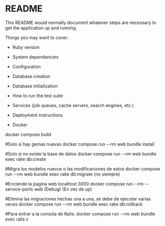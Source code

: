 # README

This README would normally document whatever steps are necessary to get the
application up and running.

Things you may want to cover:

* Ruby version

* System dependencies

* Configuration

* Database creation

* Database initialization

* How to run the test suite

* Services (job queues, cache servers, search engines, etc.)

* Deployment instructions

* Docker

docker compose build 

#Solo si hay gemas nuevas
docker compose run --rm web bundle install

#Solo si no existe la base de datos
docker compose run --rm web bundle exec rake db:create

#Migra los modelos nuevos o las modificaciones de estos
docker compose run --rm web bundle exec rake db:migrate (no siempre)

#Enciende la pagina web localhost:3000
docker compose run --rm --service-ports web (Debug) (En vez de up)

#Elimina las migraciones hechas una a una, se debe de ejecutar varias veces
docker compose run --rm web bundle exec rake db:rollback

#Para entrar a la consola de Rails:
docker compose run --rm web bundle exec rails c